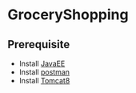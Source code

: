 # GroceryShopping

## Prerequisite
* Install [JavaEE](https://www.eclipse.org/)
* Install [postman](https://www.postman.com/)
* Install [Tomcat8](https://tomcat.apache.org/download-80.cgi)
